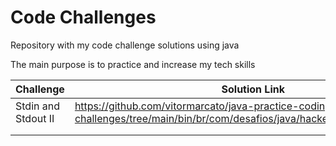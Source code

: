 # Code Challenges

Repository with my code challenge solutions using java

The main purpose is to practice and increase my tech skills

|  Challenge         | Solution Link     |
| ------------------ | ---------------- |
|    Stdin and Stdout II       |  https://github.com/vitormarcato/java-practice-coding-challenges/tree/main/bin/br/com/desafios/java/hackerrank/stdinandstdoutii
|    | 
|    | 


